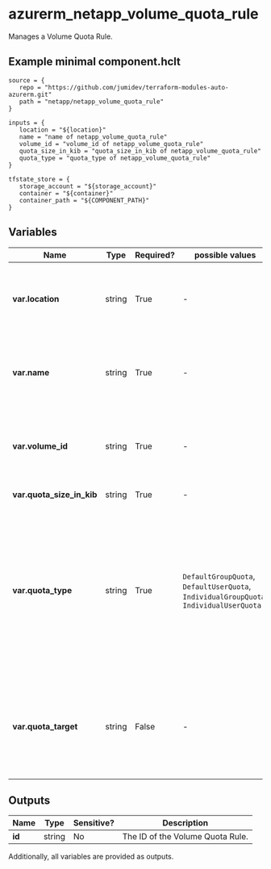 # azurerm_netapp_volume_quota_rule

Manages a Volume Quota Rule.

## Example minimal component.hclt

```hcl
source = {
   repo = "https://github.com/jumidev/terraform-modules-auto-azurerm.git" 
   path = "netapp/netapp_volume_quota_rule" 
}

inputs = {
   location = "${location}" 
   name = "name of netapp_volume_quota_rule" 
   volume_id = "volume_id of netapp_volume_quota_rule" 
   quota_size_in_kib = "quota_size_in_kib of netapp_volume_quota_rule" 
   quota_type = "quota_type of netapp_volume_quota_rule" 
}

tfstate_store = {
   storage_account = "${storage_account}" 
   container = "${container}" 
   container_path = "${COMPONENT_PATH}" 
}

```

## Variables

| Name | Type | Required? |  possible values |  Description |
| ---- | ---- | --------- |  ----------- | ----------- |
| **var.location** | string | True | -  |  The Azure Region where the Volume Quota Rule should exist. Changing this forces a new Volume Quota Rule to be created. | 
| **var.name** | string | True | -  |  The name which should be used for this Volume Quota Rule. Changing this forces a new Volume Quota Rule to be created. | 
| **var.volume_id** | string | True | -  |  The NetApp volume ID where the Volume Quota Rule is assigned to. Changing this forces a new resource to be created. | 
| **var.quota_size_in_kib** | string | True | -  |  Quota size in kibibytes. | 
| **var.quota_type** | string | True | `DefaultGroupQuota`, `DefaultUserQuota`, `IndividualGroupQuota`, `IndividualUserQuota`  |  Quota type. Possible values are `DefaultGroupQuota`, `DefaultUserQuota`, `IndividualGroupQuota` and `IndividualUserQuota`. Please note that `IndividualGroupQuota` and `DefaultGroupQuota` are not applicable to SMB and dual-protocol volumes. Changing this forces a new resource to be created. | 
| **var.quota_target** | string | False | -  |  Quota Target. This can be Unix UID/GID for NFSv3/NFSv4.1 volumes and Windows User SID for CIFS based volumes. Changing this forces a new resource to be created. | 



## Outputs

| Name | Type | Sensitive? | Description |
| ---- | ---- | --------- | --------- |
| **id** | string | No  | The ID of the Volume Quota Rule. | 

Additionally, all variables are provided as outputs.
